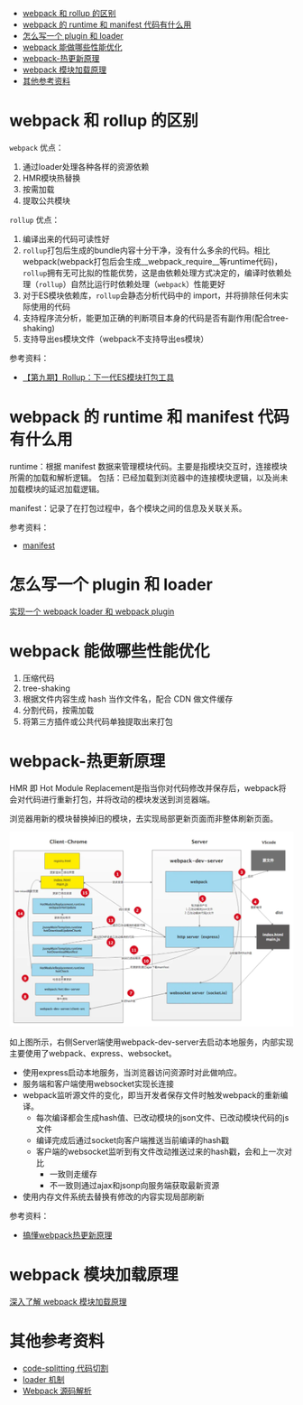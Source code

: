 - [webpack 和 rollup 的区别](#webpack-和-rollup-的区别)
- [webpack 的 runtime 和 manifest 代码有什么用](#webpack-的-runtime-和-manifest-代码有什么用)
- [怎么写一个 plugin 和 loader](#怎么写一个-plugin-和-loader)
- [webpack 能做哪些性能优化](#webpack-能做哪些性能优化)
- [webpack-热更新原理](#webpack-热更新原理)
- [webpack 模块加载原理](#webpack-模块加载原理)
- [其他参考资料](#其他参考资料)
# webpack 和 rollup 的区别
`webpack` 优点：

1. 通过loader处理各种各样的资源依赖
2. HMR模块热替换
3. 按需加载
4. 提取公共模块

`rollup` 优点：
1. 编译出来的代码可读性好
2. `rollup`打包后生成的bundle内容十分干净，没有什么多余的代码。相比webpack(webpack打包后会生成__webpack_require__等runtime代码)，`rollup`拥有无可比拟的性能优势，这是由依赖处理方式决定的，编译时依赖处理（`rollup`）自然比运行时依赖处理（`webpack`）性能更好
3. 对于ES模块依赖库，`rollup`会静态分析代码中的 import，并将排除任何未实际使用的代码
4. 支持程序流分析，能更加正确的判断项目本身的代码是否有副作用(配合tree-shaking)
5. 支持导出es模块文件（webpack不支持导出es模块）

参考资料：

- [【第九期】Rollup：下一代ES模块打包工具](https://zhuanlan.zhihu.com/p/75717476)

# webpack 的 runtime 和 manifest 代码有什么用
runtime：根据 manifest 数据来管理模块代码。主要是指模块交互时，连接模块所需的加载和解析逻辑。 包括：已经加载到浏览器中的连接模块逻辑，以及尚未加载模块的延迟加载逻辑。

manifest：记录了在打包过程中，各个模块之间的信息及关联关系。

参考资料：

- [manifest](https://webpack.docschina.org/concepts/manifest/)

# 怎么写一个 plugin 和 loader
[实现一个 webpack loader 和 webpack plugin](https://github.com/woai3c/Front-end-articles/issues/6)

# webpack 能做哪些性能优化
1. 压缩代码
2. tree-shaking
3. 根据文件内容生成 hash 当作文件名，配合 CDN 做文件缓存
4. 分割代码，按需加载
5. 将第三方插件或公共代码单独提取出来打包

# webpack-热更新原理
HMR 即 Hot Module Replacement是指当你对代码修改并保存后，webpack将会对代码进行重新打包，并将改动的模块发送到浏览器端。

浏览器用新的模块替换掉旧的模块，去实现局部更新页面而非整体刷新页面。

![](./images/webpack_server.jpg)

如上图所示，右侧Server端使用webpack-dev-server去启动本地服务，内部实现主要使用了webpack、express、websocket。

- 使用express启动本地服务，当浏览器访问资源时对此做响应。
- 服务端和客户端使用websocket实现长连接
- webpack监听源文件的变化，即当开发者保存文件时触发webpack的重新编译。
    - 每次编译都会生成hash值、已改动模块的json文件、已改动模块代码的js文件
    - 编译完成后通过socket向客户端推送当前编译的hash戳
  - 客户端的websocket监听到有文件改动推送过来的hash戳，会和上一次对比
    - 一致则走缓存
    - 不一致则通过ajax和jsonp向服务端获取最新资源
- 使用内存文件系统去替换有修改的内容实现局部刷新

参考资料：

- [搞懂webpack热更新原理](https://juejin.im/post/6844903933157048333)

# webpack 模块加载原理
[深入了解 webpack 模块加载原理](https://github.com/woai3c/Front-end-articles/issues/7)

# 其他参考资料
- [code-splitting 代码切割](https://github.com/youngwind/blog/issues/100)
- [loader 机制](https://github.com/youngwind/blog/issues/101)
- [Webpack 源码解析](https://github.com/lihongxun945/diving-into-webpack)